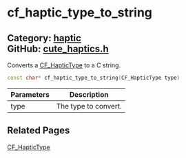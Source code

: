 [](../header.md ':include')

# cf_haptic_type_to_string

Category: [haptic](/api_reference?id=haptic)  
GitHub: [cute_haptics.h](https://github.com/RandyGaul/cute_framework/blob/master/include/cute_haptics.h)  
---

Converts a [CF_HapticType](/haptic/cf_haptictype.md) to a C string.

```cpp
const char* cf_haptic_type_to_string(CF_HapticType type)
```

Parameters | Description
--- | ---
type | The type to convert.

## Related Pages

[CF_HapticType](/haptic/cf_haptictype.md)  
